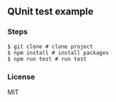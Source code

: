 ## QUnit test example

### Steps
```
$ git clone # clone project
$ npm install # install packages
$ npm run test # run test
```

### License
MIT